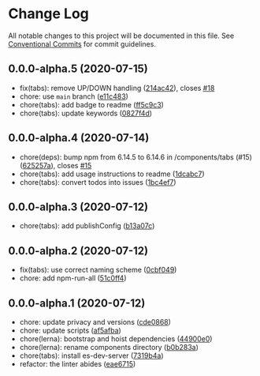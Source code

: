 # Change Log

All notable changes to this project will be documented in this file.
See [Conventional Commits](https://conventionalcommits.org) for commit guidelines.

## 0.0.0-alpha.5 (2020-07-15)

* fix(tabs): remove UP/DOWN handling ([214ac42](https://github.com/danielmatthew/accessible-web-components/commit/214ac42)), closes [#18](https://github.com/danielmatthew/accessible-web-components/issues/18)
* chore: use `main` branch ([e11c483](https://github.com/danielmatthew/accessible-web-components/commit/e11c483))
* chore(tabs): add badge to readme ([ff5c9c3](https://github.com/danielmatthew/accessible-web-components/commit/ff5c9c3))
* chore(tabs): update keywords ([0827f4d](https://github.com/danielmatthew/accessible-web-components/commit/0827f4d))





## 0.0.0-alpha.4 (2020-07-14)

* chore(deps): bump npm from 6.14.5 to 6.14.6 in /components/tabs (#15) ([625257a](https://github.com/danielmatthew/accessible-web-components/commit/625257a)), closes [#15](https://github.com/danielmatthew/accessible-web-components/issues/15)
* chore(tabs): add usage instructions to readme ([1dcabc7](https://github.com/danielmatthew/accessible-web-components/commit/1dcabc7))
* chore(tabs): convert todos into issues ([1bc4ef7](https://github.com/danielmatthew/accessible-web-components/commit/1bc4ef7))





## 0.0.0-alpha.3 (2020-07-12)

* chore(tabs): add publishConfig ([b13a07c](https://github.com/danielmatthew/accessible-web-components/commit/b13a07c))





## 0.0.0-alpha.2 (2020-07-12)

* fix(tabs): use correct naming scheme ([0cbf049](https://github.com/danielmatthew/accessible-web-components/commit/0cbf049))
* chore: add npm-run-all ([51c0ff4](https://github.com/danielmatthew/accessible-web-components/commit/51c0ff4))





## 0.0.0-alpha.1 (2020-07-12)

* chore: update privacy and versions ([cde0868](https://github.com/danielmatthew/accessible-web-components/commit/cde0868))
* chore: update scripts ([af5afba](https://github.com/danielmatthew/accessible-web-components/commit/af5afba))
* chore(lerna): bootstrap and hoist dependencies ([44900e0](https://github.com/danielmatthew/accessible-web-components/commit/44900e0))
* chore(lerna): rename components directory ([b0b283a](https://github.com/danielmatthew/accessible-web-components/commit/b0b283a))
* chore(tabs): install es-dev-server ([7319b4a](https://github.com/danielmatthew/accessible-web-components/commit/7319b4a))
* refactor: the linter abides ([eae6715](https://github.com/danielmatthew/accessible-web-components/commit/eae6715))
